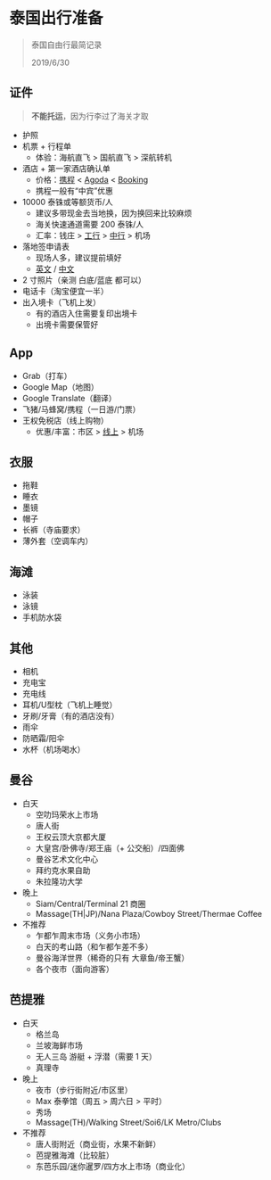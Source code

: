 ﻿# 泰国出行准备

> 泰国自由行最简记录
>
> 2019/6/30

## 证件

> **不能托运**，因为行李过了海关才取

- 护照
- 机票 + 行程单
  - 体验：海航直飞 > 国航直飞 > 深航转机
- 酒店 + 第一家酒店确认单
  - 价格：[携程](https://hotels.ctrip.com/international/) < [Agoda](https://www.agoda.com/) < [Booking](https://www.booking.com/)
  - 携程一般有“中宾”优惠
- 10000 泰铢或等额货币/人
  - 建议多带现金去当地换，因为换回来比较麻烦
  - 海关快速通道需要 200 泰铢/人
  - 汇率：钱庄 > [工行](http://www.icbc.com.cn/icbc/%e9%87%91%e8%9e%8d%e4%bf%a1%e6%81%af/%e5%a4%96%e6%b1%87%e7%89%8c%e4%bb%b7/%e4%ba%ba%e6%b0%91%e5%b8%81%e5%a4%96%e6%b1%87%e7%89%8c%e4%bb%b7/) > [中行](http://www.boc.cn/sourcedb/whpj/) > 机场
- 落地签申请表
  - 现场人多，建议提前填好
  - [英文](https://www.immigration.go.th/download/1486544488315.pdf) / [中文](https://www.immigration.go.th/download/1486544706654.pdf)
- 2 寸照片（亲测 白底/蓝底 都可以）
- 电话卡（淘宝便宜一半）
- 出入境卡（飞机上发）
  - 有的酒店入住需要复印出境卡
  - 出境卡需要保管好

## App

- Grab（打车）
- Google Map（地图）
- Google Translate（翻译）
- 飞猪/马蜂窝/携程（一日游/门票）
- 王权免税店（线上购物）
  - 优惠/丰富：市区 > [线上](https://kingpower.com) > 机场

## 衣服

- 拖鞋
- 睡衣
- 墨镜
- 帽子
- 长裤（寺庙要求）
- 薄外套（空调车内）

## 海滩

- 泳装
- 泳镜
- 手机防水袋

## 其他

- 相机
- 充电宝
- 充电线
- 耳机/U型枕（飞机上睡觉）
- 牙刷/牙膏（有的酒店没有）
- 雨伞
- 防晒霜/阳伞
- 水杯（机场喝水）

## 曼谷

- 白天
  - 空叻玛荣水上市场
  - 唐人街
  - 王权云顶大京都大厦
  - 大皇宫/卧佛寺/郑王庙（+ 公交船）/四面佛
  - 曼谷艺术文化中心
  - 拜约克水果自助
  - 朱拉隆功大学
- 晚上
  - Siam/Central/Terminal 21 商圈
  - Massage(TH|JP)/Nana Plaza/Cowboy Street/Thermae Coffee
- 不推荐
  - 乍都乍周末市场（义务小市场）
  - 白天的考山路（和乍都乍差不多）
  - 曼谷海洋世界（稀奇的只有 大章鱼/帝王蟹）
  - 各个夜市（面向游客）

## 芭提雅

- 白天
  - 格兰岛
  - 兰坡海鲜市场
  - 无人三岛 游艇 + 浮潜（需要 1 天）
  - 真理寺
- 晚上
  - 夜市（步行街附近/市区里）
  - Max 泰拳馆（周五 > 周六日 > 平时）
  - 秀场
  - Massage(TH)/Walking Street/Soi6/LK Metro/Clubs
- 不推荐
  - 唐人街附近（商业街，水果不新鲜）
  - 芭提雅海滩（比较脏）
  - 东芭乐园/迷你暹罗/四方水上市场（商业化）
